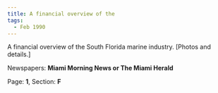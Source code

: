 ```yaml
---  
title: A financial overview of the  
tags:  
  - Feb 1990  
---  
```

  
A financial overview of the South Florida marine industry. [Photos and details.]  
  
Newspapers: **Miami Morning News or The Miami Herald**  
  
Page: **1**, Section: **F** 
